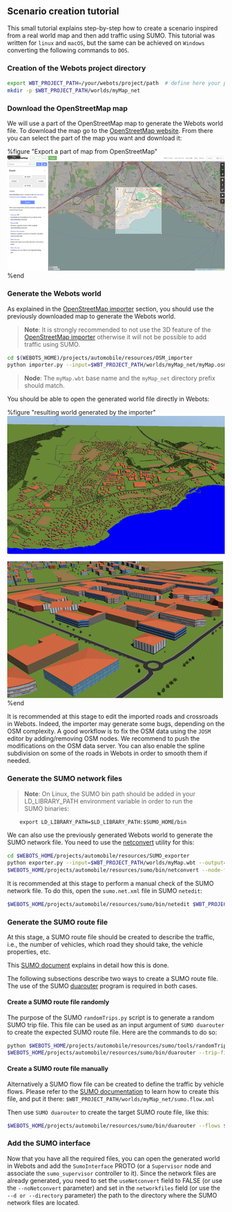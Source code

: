 ## Scenario creation tutorial

This small tutorial explains step-by-step how to create a scenario inspired from a real world map and then add traffic using SUMO.
This tutorial was written for `linux` and `macOS`, but the same can be achieved on `Windows` converting the following commands to `DOS`.


### Creation of the Webots project directory

```sh
export WBT_PROJECT_PATH=/your/webots/project/path  # define here your project path
mkdir -p $WBT_PROJECT_PATH/worlds/myMap_net
```


### Download the OpenStreetMap map

We will use a part of the OpenStreetMap map to generate the Webots world file. To download the map go to the [OpenStreetMap website](https://www.openstreetmap.org/export). From there you can select the part of the map you want and download it:

%figure "Export a part of map from OpenStreetMap"
![osm_export.png](images/osm_export.png)
%end


### Generate the Webots world

As explained in the [OpenStreetMap importer](openstreetmap-importer.md) section, you should use the previously downloaded map to generate the Webots world.

> **Note**:
It is strongly recommended to not use the 3D feature of the [OpenStreetMap importer](openstreetmap-importer.md) otherwise it will not be possible to add traffic using SUMO.

```sh
cd $(WEBOTS_HOME)/projects/automobile/resources/OSM_importer
python importer.py --input=$WBT_PROJECT_PATH/worlds/myMap_net/myMap.osm --output=$WBT_PROJECT_PATH/worlds/myMap.wbt
```

> **Node**:
The `myMap.wbt` base name and the `myMap_net` directory prefix should match.

You should be able to open the generated world file directly in Webots:

%figure "resulting world generated by the importer"
![osm_tutorial_import1.png](images/osm_tutorial_import1.png)

![osm_tutorial_import2.png](images/osm_tutorial_import2.png)
%end

It is recommended at this stage to edit the imported roads and crossroads in Webots.
Indeed, the importer may generate some bugs, depending on the OSM complexity.
A good workflow is to fix the OSM data using the `JOSM` editor by adding/removing OSM nodes.
We recommend to push the modifications on the OSM data server.
You can also enable the spline subdivision on some of the roads in Webots in order to smooth them if needed.


### Generate the SUMO network files

> **Note**:
On Linux, the SUMO bin path should be added in your LD_LIBRARY_PATH environment variable in order to run the SUMO binaries:

        export LD_LIBRARY_PATH=$LD_LIBRARY_PATH:$SUMO_HOME/bin

We can also use the previously generated Webots world to generate the SUMO network file.
You need to use the [netconvert](http://sumo.dlr.de/wiki/NETCONVERT) utility for this:

```sh
cd $WEBOTS_HOME/projects/automobile/resources/SUMO_exporter
python exporter.py --input=$WBT_PROJECT_PATH/worlds/myMap.wbt --output=$WBT_PROJECT_PATH/worlds/myMap_net
$WEBOTS_HOME/projects/automobile/resources/sumo/bin/netconvert --node-files=$WBT_PROJECT_PATH/worlds/myMap_net/sumo.nod.xml --edge-files=$WBT_PROJECT_PATH/worlds/myMap_net/sumo.edg.xml --output-file=$WBT_PROJECT_PATH/worlds/myMap_net/sumo.net.xml
```

It is recommended at this stage to perform a manual check of the SUMO network file.
To do this, open the `sumo.net.xml` file in SUMO `netedit`:

```sh
$WEBOTS_HOME/projects/automobile/resources/sumo/bin/netedit $WBT_PROJECT_PATH/worlds/myMap_net/sumo.net.xml
```


### Generate the SUMO route file

At this stage, a SUMO route file should be created to describe the traffic, i.e.,
the number of vehicles, which road they should take, the vehicle properties, etc.

This [SUMO document](http://sumo.dlr.de/wiki/Definition_of_Vehicles,_Vehicle_Types,_and_Routes) explains in detail how this is done.

The following subsections describe two ways to create a SUMO route file.
The use of the SUMO [duarouter](http://sumo.dlr.de/wiki/DUAROUTER) program is required in both cases.


#### Create a SUMO route file randomly

The purpose of the SUMO `randomTrips.py` script is to generate a random SUMO trip file.
This file can be used as an input argument of `SUMO duarouter` to create the expected SUMO route file.
Here are the commands to do so:

```sh
python $WEBOTS_HOME/projects/automobile/resources/sumo/tools/randomTrips.py -n $WBT_PROJECT_PATH/worlds/myMap_net/sumo.net.xml -o $WBT_PROJECT_PATH/worlds/myMap_net/sumo.trip.xml
$WEBOTS_HOME/projects/automobile/resources/sumo/bin/duarouter --trip-files $WBT_PROJECT_PATH/worlds/myMap_net/sumo.trip.xml --net-file $WBT_PROJECT_PATH/worlds/myMap_net/sumo.net.xml --output-file $WBT_PROJECT_PATH/worlds/myMap_net/sumo.rou.xml --ignore-errors true
```


#### Create a SUMO route file manually

Alternatively a SUMO flow file can be created to define the traffic by vehicle flows.
Please refer to the [SUMO documentation](http://sumo.dlr.de/wiki/Definition_of_Vehicles,_Vehicle_Types,_and_Routes)
to learn how to create this file, and put it there:
`$WBT_PROJECT_PATH/worlds/myMap_net/sumo.flow.xml`

Then use `SUMO duarouter` to create the target SUMO route file, like this:

```sh
$WEBOTS_HOME/projects/automobile/resources/sumo/bin/duarouter --flows $WBT_PROJECT_PATH/worlds/myMap_net/sumo.flow.xml --net-file $WBT_PROJECT_PATH/worlds/myMap_net/sumo.net.xml --output-file $WBT_PROJECT_PATH/worlds/myMap_net/sumo.rou.xml
```


### Add the SUMO interface

Now that you have all the required files, you can open the generated world in Webots and add the `SumoInterface` PROTO (or a `Supervisor` node and associate the `sumo_supervisor` controller to it). Since the network files are already generated, you need to set the `useNetconvert` field to FALSE (or use the `--noNetconvert` parameter) and set in the `networkfiles` field (or use the `--d or --directory` parameter) the path to the directory where the SUMO network files are located.
